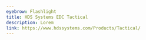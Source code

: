 ```yaml
---
eyebrow: Flashlight
title: HDS Systems EDC Tactical
description: Lorem
link: https://www.hdssystems.com/Products/Tactical/
---
```

